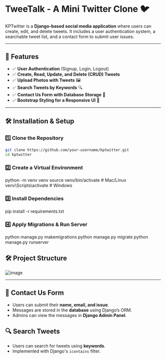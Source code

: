 # TweeTalk - A Mini Twitter Clone 🐦

KPTwitter is a **Django-based social media application** where users can create, edit, and delete tweets. 
It includes a user authentication system, a searchable tweet list, and a contact form to submit user issues.

---

## 🚀 Features
- ✅ **User Authentication** (Signup, Login, Logout)
- ✅ **Create, Read, Update, and Delete (CRUD) Tweets**
- ✅ **Upload Photos with Tweets** 🖼️
- ✅ **Search Tweets by Keywords** 🔍
- ✅ **Contact Us Form with Database Storage** 📩
- ✅ **Bootstrap Styling for a Responsive UI** 🎨

---

## 🛠️ Installation & Setup

### **1️⃣ Clone the Repository**
```bash
git clone https://github.com/your-username/kptwitter.git
cd kptwitter
```

### **2️⃣ Create a Virtual Environment**
python -m venv venv
source venv/bin/activate  # Mac/Linux
venv\Scripts\activate  # Windows


### **3️⃣ Install Dependencies**

pip install -r requirements.txt


### **4️⃣ Apply Migrations & Run Server**

python manage.py makemigrations
python manage.py migrate
python manage.py runserver

## 🛠️ Project Structure
![image](https://github.com/user-attachments/assets/34229a25-8dbb-4652-9e81-a0c21b1c4505)


---

## 📧 Contact Us Form
- Users can submit their **name, email, and issue**.
- Messages are stored in the **database** using Django’s ORM.
- Admins can view the messages in **Django Admin Panel**.

## 🔍 Search Tweets
- Users can search for tweets using **keywords**.
- Implemented with Django's `icontains` filter.


